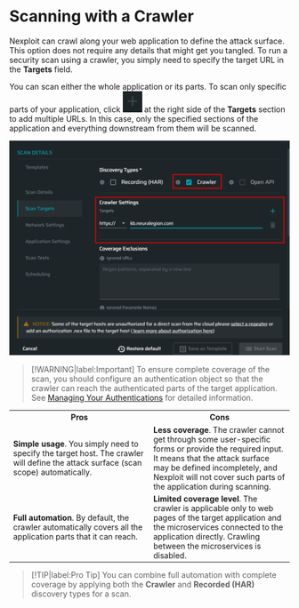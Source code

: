 # Scanning with a Crawler
Nexploit can crawl along your web application to define the attack surface. This option does not require any details that might get you tangled. To run a security scan using a crawler, you simply need to specify the target URL in the **Targets** field. 

You can scan either the whole application or its parts. To scan only specific parts of your application, click ![plus-dark](../media/plus-dark.png ':size=3%') at the right side of the **Targets** section to add multiple URLs. In this case, only the specified sections of the application and everything downstream from them will be scanned.

![Crawler-settings](../media/crawler.png ':size=45%')

>[!WARNING|label:Important]
 To ensure complete coverage of the scan, you should configure an authentication object so that the crawler can reach the authenticated parts of the target application. See [Managing Your Authentications](/guide/np-web-ui/scanning/managing-authentications/managing-your-authentications.md) for detailed information. 

 <table id="simple-table">
  <tr>
    <th width="50%"><b>Pros</b></td>
    <th width="50%"><b>Cons</b></td>
  </tr>
  <tr>
    <td width="50%"> <b>Simple usage</b>. You simply need to specify the target host. The crawler will define the attack surface (scan scope) automatically.</td>
    <td width="50%"> <b>Less coverage</b>. The crawler cannot get through some user-specific forms or provide the required input. It means that the attack surface may be defined incompletely, and Nexploit will not cover such parts of the application during scanning.</td>
  </tr>
  <tr>
    <td width="50%"><b>Full automation</b>. By default, the crawler automatically covers all the application parts that it can reach.</td>  
     <td width="50%"><b>Limited coverage level</b>. The crawler is applicable only to web pages of the target application and the microservices connected to the application directly. Crawling between the microservices is disabled.  </td>
  </tr>
  </table>

>[!TIP|label:Pro Tip]
You can combine full automation with complete coverage by applying both the **Crawler** and **Recorded (HAR)** discovery types for a scan. 
